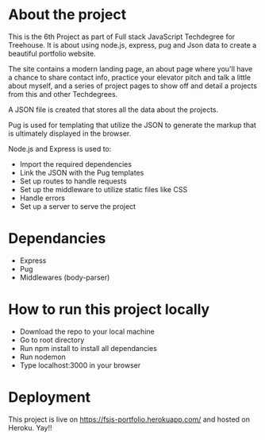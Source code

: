 # About the project
This is the 6th Project as part of Full stack JavaScript Techdegree for Treehouse. It is about using node.js, express, pug and Json data 
to create a beautiful portfolio website.

The site contains a modern landing page, an about page where you'll have a chance to share contact info, practice your elevator pitch and 
talk a little about myself, and a series of project pages to show off and detail a projects from this and other Techdegrees.

A JSON file is created that stores all the data about the projects.

Pug is used for templating that utilize the JSON to generate the markup that is ultimately displayed in the browser.

Node.js and Express is used to:

- Import the required dependencies
- Link the JSON with the Pug templates
- Set up routes to handle requests
- Set up the middleware to utilize static files like CSS
- Handle errors
- Set up a server to serve the project

# Dependancies
- Express
- Pug
- Middlewares (body-parser)

# How to run this project locally
- Download the repo to your local machine
- Go to root directory
- Run npm install to install all dependancies
- Run nodemon 
- Type localhost:3000 in your browser

# Deployment
This project is live on https://fsjs-portfolio.herokuapp.com/ and hosted on Heroku. Yay!!
